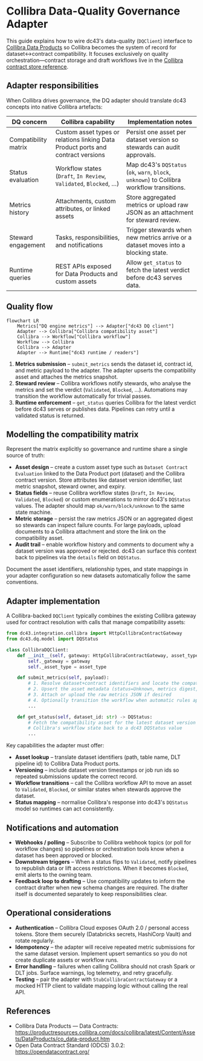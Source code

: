 # Collibra Data-Quality Governance Adapter

This guide explains how to wire dc43's data-quality (`DQClient`) interface to
[Collibra Data Products](https://productresources.collibra.com/docs/collibra/latest/Content/Assets/DataProducts/co_data-product.htm)
so Collibra becomes the system of record for dataset↔contract compatibility.
It focuses exclusively on quality orchestration—contract storage and draft
workflows live in the [Collibra contract store reference](../contract-store/collibra.md).

## Adapter responsibilities

When Collibra drives governance, the DQ adapter should translate dc43 concepts
into native Collibra artefacts:

| DQ concern | Collibra capability | Implementation notes |
| --- | --- | --- |
| Compatibility matrix | Custom asset types or relations linking Data Product ports and contract versions | Persist one asset per dataset version so stewards can audit approvals. |
| Status evaluation | Workflow states (`Draft`, `In Review`, `Validated`, `Blocked`, …) | Map dc43's `DQStatus` (`ok`, `warn`, `block`, `unknown`) to Collibra workflow transitions. |
| Metrics history | Attachments, custom attributes, or linked assets | Store aggregated metrics or upload raw JSON as an attachment for steward review. |
| Steward engagement | Tasks, responsibilities, and notifications | Trigger stewards when new metrics arrive or a dataset moves into a blocking state. |
| Runtime queries | REST APIs exposed for Data Products and custom assets | Allow `get_status` to fetch the latest verdict before dc43 serves data. |

## Quality flow

```mermaid
flowchart LR
    Metrics["DQ engine metrics"] --> Adapter["dc43 DQ client"]
    Adapter --> Collibra["Collibra compatibility asset"]
    Collibra --> Workflow["Collibra workflow"]
    Workflow --> Collibra
    Collibra --> Adapter
    Adapter --> Runtime["dc43 runtime / readers"]
```

1. **Metrics submission** – `submit_metrics` sends the dataset id, contract id,
   and metric payload to the adapter. The adapter upserts the compatibility
   asset and attaches the metrics snapshot.
2. **Steward review** – Collibra workflows notify stewards, who analyse the
   metrics and set the verdict (`Validated`, `Blocked`, …). Automations may
   transition the workflow automatically for trivial passes.
3. **Runtime enforcement** – `get_status` queries Collibra for the latest
   verdict before dc43 serves or publishes data. Pipelines can retry until a
   validated status is returned.

## Modelling the compatibility matrix

Represent the matrix explicitly so governance and runtime share a single source
of truth:

* **Asset design** – create a custom asset type such as `Dataset Contract
  Evaluation` linked to the Data Product port (dataset) and the Collibra
  contract version. Store attributes like dataset version identifier, last
  metric snapshot, steward owner, and expiry.
* **Status fields** – reuse Collibra workflow states (`Draft`, `In Review`,
  `Validated`, `Blocked`) or custom enumerations to mirror dc43's `DQStatus`
  values. The adapter should map `ok/warn/block/unknown` to the same state
  machine.
* **Metric storage** – persist the raw metrics JSON or an aggregated digest so
  stewards can inspect failure counts. For large payloads, upload documents to a
  Collibra attachment and store the link on the compatibility asset.
* **Audit trail** – enable workflow history and comments to document why a
  dataset version was approved or rejected. dc43 can surface this context back
  to pipelines via the `details` field on `DQStatus`.

Document the asset identifiers, relationship types, and state mappings in your
adapter configuration so new datasets automatically follow the same conventions.

## Adapter implementation

A Collibra-backed `DQClient` typically combines the existing Collibra gateway
used for contract resolution with calls that manage compatibility assets:

```python
from dc43.integration.collibra import HttpCollibraContractGateway
from dc43.dq.model import DQStatus

class CollibraDQClient:
    def __init__(self, gateway: HttpCollibraContractGateway, asset_type: str):
        self._gateway = gateway
        self._asset_type = asset_type

    def submit_metrics(self, payload):
        # 1. Resolve dataset+contract identifiers and locate the compatibility asset
        # 2. Upsert the asset metadata (status=Unknown, metrics digest, timestamps)
        # 3. Attach or upload the raw metrics JSON if desired
        # 4. Optionally transition the workflow when automatic rules apply
        ...

    def get_status(self, dataset_id: str) -> DQStatus:
        # Fetch the compatibility asset for the latest dataset version and map
        # Collibra's workflow state back to a dc43 DQStatus value
        ...
```

Key capabilities the adapter must offer:

* **Asset lookup** – translate dataset identifiers (path, table name, DLT
  pipeline id) to Collibra Data Product ports.
* **Versioning** – include dataset version timestamps or job run ids so
  repeated submissions update the correct record.
* **Workflow transitions** – call the Collibra workflow API to move an asset to
  `Validated`, `Blocked`, or similar states when stewards approve the dataset.
* **Status mapping** – normalise Collibra's response into dc43's `DQStatus`
  model so runtimes can act consistently.

## Notifications and automation

* **Webhooks / polling** – Subscribe to Collibra webhook topics (or poll for
  workflow changes) so pipelines or orchestration tools know when a dataset has
  been approved or blocked.
* **Downstream triggers** – When a status flips to `Validated`, notify pipelines
  to republish data or lift access restrictions. When it becomes `Blocked`, emit
  alerts to the owning team.
* **Feedback loop to drafting** – Use compatibility updates to inform the
  contract drafter when new schema changes are required. The drafter itself is
  documented separately to keep responsibilities clear.

## Operational considerations

* **Authentication** – Collibra Cloud exposes OAuth 2.0 / personal access
  tokens. Store them securely (Databricks secrets, HashiCorp Vault) and rotate
  regularly.
* **Idempotency** – the adapter will receive repeated metric submissions for the
  same dataset version. Implement upsert semantics so you do not create duplicate
  assets or workflow runs.
* **Error handling** – failures when calling Collibra should not crash Spark or
  DLT jobs. Surface warnings, log telemetry, and retry gracefully.
* **Testing** – pair the adapter with `StubCollibraContractGateway` or a mocked
  HTTP client to validate mapping logic without calling the real API.

## References

* Collibra Data Products — Data Contracts: <https://productresources.collibra.com/docs/collibra/latest/Content/Assets/DataProducts/co_data-product.htm>
* Open Data Contract Standard (ODCS) 3.0.2: <https://opendatacontract.org/>
